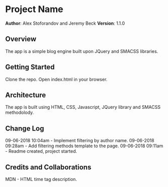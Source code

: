 # Project Name

**Author**: Alex Stoforandov and Jeremy Beck
**Version**: 1.1.0

## Overview

The app is a simple blog engine built upon JQuery and SMACSS libraries.

## Getting Started

Clone the repo. Open index.html in your browser.

## Architecture

The app is built using HTML, CSS, Javascript, JQuery library and SMACSS methodolody.

## Change Log

09-06-2018 10:04am - Implement filtering by author name.
09-06-2018 09:28am - Add filtering methods template to the page.
09-06-2018 09:11am - Readme created, project started.

## Credits and Collaborations

MDN - HTML time tag description.
